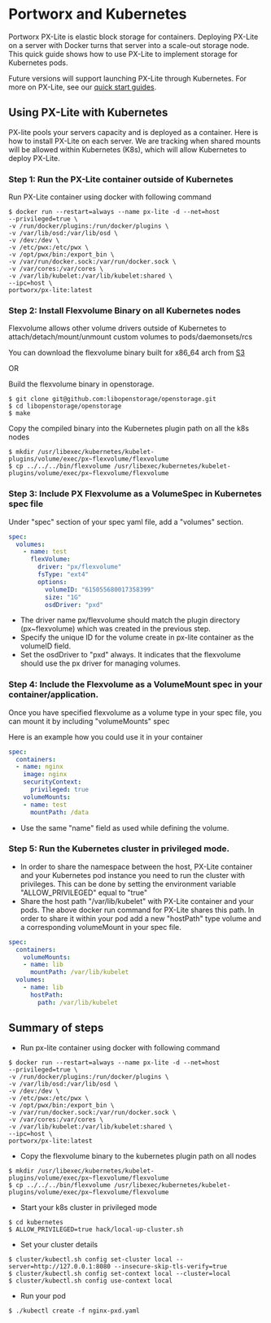 
# Portworx and Kubernetes
Portworx PX-Lite is elastic block storage for containers. Deploying PX-Lite on a server with Docker turns that server into a scale-out storage node. This quick guide shows how to use PX-Lite to implement storage for Kubernetes pods. 

Future versions will support launching PX-Lite through Kubernetes. For more on PX-Lite, see our [quick start guides](https://github.com/portworx/px-lite#install-and-quick-start-guides). 

## Using PX-Lite with Kubernetes
PX-lite pools your servers capacity and is deployed as a container. Here is how to install PX-Lite on each server. We are tracking when shared mounts will be allowed within Kubernetes (K8s), which will allow Kubernetes to deploy PX-Lite. 

### Step 1: Run the PX-Lite container outside of Kubernetes

Run PX-Lite container using docker with following command

```
$ docker run --restart=always --name px-lite -d --net=host
--privileged=true \
-v /run/docker/plugins:/run/docker/plugins \
-v /var/lib/osd:/var/lib/osd \
-v /dev:/dev \
-v /etc/pwx:/etc/pwx \
-v /opt/pwx/bin:/export_bin \
-v /var/run/docker.sock:/var/run/docker.sock \
-v /var/cores:/var/cores \
-v /var/lib/kubelet:/var/lib/kubelet:shared \
--ipc=host \
portworx/px-lite:latest
```

### Step 2: Install Flexvolume Binary on all Kubernetes nodes
Flexvolume allows other volume drivers outside of Kubernetes to
attach/detach/mount/unmount custom volumes to pods/daemonsets/rcs

You can download the flexvolume binary built for x86_64 arch from [S3](https://s3-us-west-1.amazonaws.com/kubernetes-portworx/flexvolume)

OR

Build the flexvolume binary in openstorage.
```
$ git clone git@github.com:libopenstorage/openstorage.git
$ cd libopenstorage/openstorage
$ make
```

Copy the compiled binary into the Kubernetes plugin path on all the k8s nodes
```
$ mkdir /usr/libexec/kubernetes/kubelet-plugins/volume/exec/px~flexvolume/flexvolume
$ cp ../../../bin/flexvolume /usr/libexec/kubernetes/kubelet-plugins/volume/exec/px~flexvolume/flexvolume
```

### Step 3: Include PX Flexvolume as a VolumeSpec in Kubernetes spec file

Under "spec" section of your spec yaml file, add a "volumes" section.

``` yaml
spec:
  volumes:
    - name: test
      flexVolume:
        driver: "px/flexvolume"
        fsType: "ext4"
        options:
          volumeID: "615055680017358399"
          size: "1G"
          osdDriver: "pxd"
```
* The driver name px/flexvolume should match the plugin directory
(px~flexvolume) which was created in the previous step.
* Specify the unique ID for the volume create in px-lite container as
the volumeID field.
* Set the osdDriver to "pxd" always. It indicates that the flexvolume
should use the px driver for managing volumes.

### Step 4: Include the Flexvolume as a VolumeMount spec in your container/application.

Once you have specified flexvolume as a volume type in your spec
file, you can mount it by including "volumeMounts" spec

Here is an example how you could use it in your container

``` yaml
spec:
  containers:
  - name: nginx
    image: nginx
    securityContext:
      privileged: true
    volumeMounts:
    - name: test
      mountPath: /data
```

* Use the same "name" field as used while defining the volume.

### Step 5: Run the Kubernetes cluster in privileged mode.

* In order to share the namespace between the host, PX-Lite container
  and your Kubernetes pod instance you need to run the cluster with 
  privileges. This can be done by setting the environment variable
  "ALLOW_PRIVILEGED" equal to "true"
* Share the host path "/var/lib/kubelet" with PX-Lite container and
  your pods. The above docker run command for PX-Lite shares this
  path. In order to share it within your pod add a new "hostPath" type
  volume and a corresponding volumeMount in your spec file.

```yaml
spec:
  containers:
    volumeMounts:
    - name: lib
      mountPath: /var/lib/kubelet
  volumes:
    - name: lib
      hostPath:
        path: /var/lib/kubelet

```


## Summary of steps

* Run px-lite container using docker with following command

```
$ docker run --restart=always --name px-lite -d --net=host
--privileged=true \
-v /run/docker/plugins:/run/docker/plugins \
-v /var/lib/osd:/var/lib/osd \
-v /dev:/dev \
-v /etc/pwx:/etc/pwx \
-v /opt/pwx/bin:/export_bin \
-v /var/run/docker.sock:/var/run/docker.sock \
-v /var/cores:/var/cores \
-v /var/lib/kubelet:/var/lib/kubelet:shared \
--ipc=host \
portworx/px-lite:latest
```

* Copy the flexvolume binary to the kubernetes plugin path on all
  nodes

```
$ mkdir /usr/libexec/kubernetes/kubelet-plugins/volume/exec/px~flexvolume/flexvolume
$ cp ../../../bin/flexvolume /usr/libexec/kubernetes/kubelet-plugins/volume/exec/px~flexvolume/flexvolume
```

* Start your k8s cluster in privileged mode

```
$ cd kubernetes
$ ALLOW_PRIVILEGED=true hack/local-up-cluster.sh
```

* Set your cluster details

```
$ cluster/kubectl.sh config set-cluster local --server=http://127.0.0.1:8080 --insecure-skip-tls-verify=true
$ cluster/kubectl.sh config set-context local --cluster=local
$ cluster/kubectl.sh config use-context local
```

* Run your pod

```
$ ./kubectl create -f nginx-pxd.yaml
```

